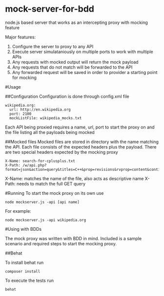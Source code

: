mock-server-for-bdd
===================

node.js based server that works as an intercepting proxy with mocking feature

Major features:

1. Configure the server to proxy to any API
1. Execute server simulataniously on multiple ports to work with multiple APIs
1. Any requests with mocked output will return the mock payload
1. Any requests that do not match will be forwarded to the API
1. Any forwarded request will be saved in order to provider a starting point for mocking

#Usage

##Configuration
Configuration is done through config.xml file

```
wikipedia.org:
  url: http://en.wikipedia.org
  port: 2100
  mockListFile: wikipedia_mocks.txt
```

Each API being proxied requires a name, url, port to start the proxy on and the file listing all the payloads being mocked

##Mocked files
Mocked files are stored in directory with the name matching the API. Each file consists of the expected headers plus the payload.
There are two special headers expected by the mocking proxy
```
X-Name: search-for-cplusplus.txt
X-Path: /w/api.php?format=json&action=query&titles=C++&prop=revisions&rvprop=content&continue
```

X-Name: matches the name of the file, also acts as descriptive name
X-Path: needs to match the full GET query

#Running
To start the mock proxy on its own use

```
node mockserver.js -api [api name]
```

For example:

```
node mockserver.js -api wikipedia.org
```

#Using with BDDs

The mock proxy was written with BDD in mind. Included is a sample scenario and required steps to start the mocking proxy.

##Behat

To install behat run

```
composer install
```

To execute the tests run

```
behat
```